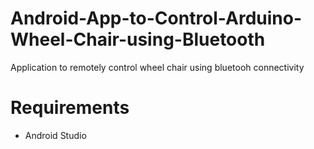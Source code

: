 # Android-App-to-Control-Arduino-Wheel-Chair-using-Bluetooth

Application to remotely control wheel chair using bluetooh connectivity

# Requirements
<ul>
  <li>Android Studio
</ul>
